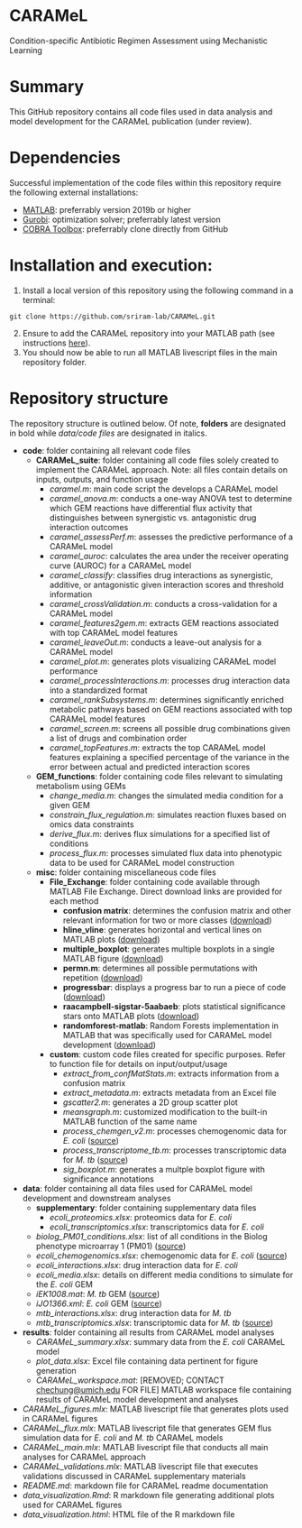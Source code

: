 # CARAMeL
Condition-specific Antibiotic Regimen Assessment using Mechanistic Learning

# Summary
This GitHub repository contains all code files used in data analysis and model development for the CARAMeL publication (under review). 

# Dependencies
Successful implementation of the code files within this repository require the following external installations: 
- [MATLAB](https://www.mathworks.com/products/matlab.html): preferrably version 2019b or higher
- [Gurobi](https://www.gurobi.com/): optimization solver; preferrably latest version
- [COBRA Toolbox](https://github.com/opencobra/cobratoolbox): preferrably clone directly from GitHub

# Installation and execution: 
1. Install a local version of this repository using the following command in a terminal: 
```
git clone https://github.com/sriram-lab/CARAMeL.git
```
2. Ensure to add the CARAMeL repository into your MATLAB path (see instructions [here](https://www.mathworks.com/help/matlab/matlab_env/add-remove-or-reorder-folders-on-the-search-path.html)). 
3. You should now be able to run all MATLAB livescript files in the main repository folder.

# Repository structure
The repository structure is outlined below. Of note, **folders** are designated in bold while *data/code files* are designated in italics. 
- **code**: folder containing all relevant code files
  - **CARAMeL_suite**: folder containing all code files solely created to implement the CARAMeL approach. Note: all files contain details on inputs, outputs, and function usage
    - *caramel.m*:                      main code script the develops a CARAMeL model
    - *caramel_anova.m*:                conducts a one-way ANOVA test to determine which GEM reactions have differential flux activity that distinguishes between synergistic vs. antagonistic drug interaction outcomes 
    - *caramel_assessPerf.m*:           assesses the predictive performance of a CARAMeL model
    - *caramel_auroc*:                  calculates the area under the receiver operating curve (AUROC) for a CARAMeL model 
    - *caramel_classify*:               classifies drug interactions as synergistic, additive, or antagonistic given interaction scores and threshold information
    - *caramel_crossValidation.m*:      conducts a cross-validation for a CARAMeL model
    - *caramel_features2gem.m*:         extracts GEM reactions associated with top CARAMeL model features
    - *caramel_leaveOut.m*:             conducts a leave-out analysis for a CARAMeL model
    - *caramel_plot.m*:                 generates plots visualizing CARAMeL model performance
    - *caramel_processInteractions.m*:  processes drug interaction data into a standardized format
    - *caramel_rankSubsystems.m*:       determines significantly enriched metabolic pathways based on GEM reactions associated with top CARAMeL model features
    - *caramel_screen.m*:               screens all possible drug combinations given a list of drugs and combination order
    - *caramel_topFeatures.m*:          extracts the top CARAMeL model features explaining a specified percentage of the variance in the error between actual and predicted interaction scores
  - **GEM_functions**: folder containing code files relevant to simulating metabolism using GEMs
    - *change_media.m*:                 changes the simulated media condition for a given GEM
    - *constrain_flux_regulation.m*:    simulates reaction fluxes based on omics data constraints
    - *derive_flux.m*:                  derives flux simulations for a specified list of conditions
    - *process_flux.m*:                 processes simulated flux data into phenotypic data to be used for CARAMeL model construction
  - **misc**: folder containing miscellaneous code files
    - **File_Exchange**:                folder containing code available through MATLAB File Exchange. Direct download links are provided for each method
      - **confusion matrix**:   determines the confusion matrix and other relevant information for two or more classes ([download](https://www.mathworks.com/matlabcentral/fileexchange/60900-multi-class-confusion-matrix))
      - **hline_vline**:                  generates horizontal and vertical lines on MATLAB plots ([download](https://www.mathworks.com/matlabcentral/fileexchange/1039-hline-and-vline))
      - **multiple_boxplot**:             generates multiple boxplots in a single MATLAB figure ([download](https://www.mathworks.com/matlabcentral/fileexchange/47233-multiple_boxplot-m))
      - **permn.m**:                      determines all possible permutations with repetition ([download](https://www.mathworks.com/matlabcentral/fileexchange/7147-permn))
      - **progressbar**:                  displays a progress bar to run a piece of code ([download](https://www.mathworks.com/matlabcentral/fileexchange/6922-progressbar))
      - **raacampbell-sigstar-5aabaeb**:  plots statistical significance stars onto MATLAB plots ([download](https://www.mathworks.com/matlabcentral/fileexchange/39696-raacampbell-sigstar))
      - **randomforest-matlab**:          Random Forests implementation in MATLAB that was specifically used for CARAMeL model development ([download](https://www.mathworks.com/matlabcentral/fileexchange/31036-random-forest))
    - **custom**: custom code files created for specific purposes. Refer to function file for details on input/output/usage
      - *extract_from_confMatStats.m*:    extracts information from a confusion matrix
      - *extract_metadata.m*:             extracts metadata from an Excel file
      - *gscatter2.m*:                    generates a 2D group scatter plot
      - *meansgraph.m*:                   customized modification to the built-in MATLAB function of the same name
      - *process_chemgen_v2.m*:           processes chemogenomic data for *E. coli* ([source](https://doi.org/10.15252/msb.20156777))
      - *process_transcriptome_tb.m*:     processes transcriptomic data for *M. tb* ([source](https://doi.org/10.1128/mBio.02627-19))
      - *sig_boxplot.m*:                  generates a multple boxplot figure with significance annotations
- **data**: folder containing all data files used for CARAMeL model development and downstream analyses
  - **supplementary**: folder containing supplementary data files
    - *ecoli_proteomics.xlsx*:            proteomics data for *E. coli*
    - *ecoli_transcriptomics.xlsx*:       transcriptomics data for *E. coli*
  - *biolog_PM01_conditions.xlsx*:        list of all conditions in the Biolog phenotype microarray 1 (PM01) ([source](https://www.biolog.com/products-portfolio-overview/phenotype-microarrays-for-microbial-cells/))
  - *ecoli_chemogenomics.xlsx*:           chemogenomic data for *E. coli* ([source](https://doi.org/10.1016/j.cell.2010.11.052))
  - *ecoli_interactions.xlsx*:            drug interaction data for *E. coli*
  - *ecoli_media.xlsx*:                   details on different media conditions to simulate for the *E. coli* GEM
  - *iEK1008.mat*:                        *M. tb* GEM ([source](https://doi.org/10.1186/s12918-018-0557-y))
  - *iJO1366.xml*:                        *E. coli* GEM ([source](https://dx.doi.org/10.1038%2Fmsb.2011.65))
  - *mtb_interactions.xlsx*:              drug interaction data for *M. tb*
  - *mtb_transcriptomics.xlsx*:           transcriptomic data for *M. tb* ([source](https://doi.org/10.1128/mBio.02627-19))
- **results**: folder containing all results from CARAMeL model analyses
  - *CARAMeL_summary.xlsx*:               summary data from the *E. coli* CARAMeL model
  - *plot_data.xlsx*:                     Excel file containing data pertinent for figure generation
  - *CARAMeL_workspace.mat*:              [REMOVED; CONTACT chechung@umich.edu FOR FILE] MATLAB workspace file containing results of CARAMeL model development and analyses
- *CARAMeL_figures.mlx*:                  MATLAB livescript file that generates plots used in CARAMeL figures
- *CARAMeL_flux.mlx*:                     MATLAB livescript file that generates GEM flus simulation data for *E. coli* and *M. tb* CARAMeL models
- *CARAMeL_main.mlx*:                     MATLAB livescript file that conducts all main analyses for CARAMeL approach
- *CARAMeL_validations.mlx*:              MATLAB livescript file that executes validations discussed in CARAMeL supplementary materials
- *README.md*:                            markdown file for CARAMeL readme documentation
- *data_visualization.Rmd*:               R markdown file generating additional plots used for CARAMeL figures
- *data_visualization.html*:              HTML file of the R markdown file
